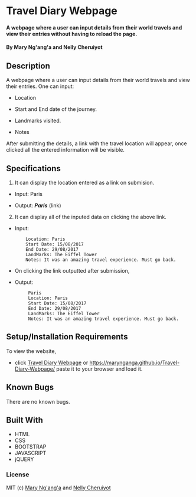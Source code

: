 # Travel Diary Webpage

#### A webpage where a user can input details from their world travels and view their entries without having to reload the page. 
#### By **Mary Ng'ang'a** and **Nelly Cheruiyot**

## Description
A webpage where a user can input details from their world travels and view their entries. 
One can input:

* Location

* Start and End date of the journey.

* Landmarks visited.

* Notes

After submitting the details, a link with the travel location will appear, 
once clicked all the entered information will be visible.

## Specifications

1. It can display the location entered as a link on submision.

* Input:  Paris

* Output:  _**Paris**_ (link)

2. It can display all of the inputed data on clicking the above link.

* Input: 

          Location: Paris
          Start Date: 15/08/2017
          End Date: 29/08/2017
          LandMarks: The Eiffel Tower
          Notes: It was an amazing travel experience. Must go back.
          
* On clicking the link outputted after submission,

* Output: 

           Paris
           Location: Paris
           Start Date: 15/08/2017
           End Date: 29/08/2017
           LandMarks: The Eiffel Tower
           Notes: It was an amazing travel experience. Must go back.


## Setup/Installation Requirements

To view the website, 
* click [Travel Diary Webpage](https://marynganga.github.io/Travel-Diary-Webpage/)
or https://marynganga.github.io/Travel-Diary-Webpage/ paste it to your browser and load it.  


## Known Bugs

There are no known bugs.

## Built With

* HTML
* CSS
* BOOTSTRAP
* JAVASCRIPT
* jQUERY


### License

MIT (c) [Mary Ng'ang'a](https://github.com/marynganga) and [Nelly Cheruiyot](https://github.com/nellycheruiyot)
